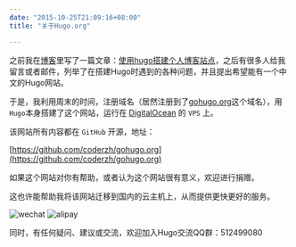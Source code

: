 ```yaml
---
date: "2015-10-25T21:09:16+08:00"
title: "关于Hugo.org"

---
```


之前我在[博客](http://blog.coderzh.com/)里写了一篇文章：[使用hugo搭建个人博客站点](http://blog.coderzh.com/2015/08/29/hugo/)，之后有很多人给我留言或者邮件，列举了在搭建Hugo时遇到的各种问题，并且提出希望能有一个中文的Hugo网站。

于是，我利用周末的时间，注册域名（居然注册到了[gohugo.org](http://www.gohugo.org)这个域名），用`Hugo`本身搭建了这个网站，运行在 [DigitalOcean](https://www.digitalocean.com/?refcode=e131e2bba197) 的 `VPS` 上。

该网站所有内容都在 `GitHub` 开源，地址：

[https://github.com/coderzh/gohugo.org](https://github.com/coderzh/gohugo.org)

如果这个网站对你有帮助，或者认为这个网站很有意义，欢迎进行捐赠。

这也许能帮助我将该网站迁移到国内的云主机上，从而提供更快更好的服务。

![wechat](/pay/wechat.jpg) ![alipay](/pay/alipay.jpg)

同时，有任何疑问、建议或交流，欢迎加入Hugo交流QQ群：512499080